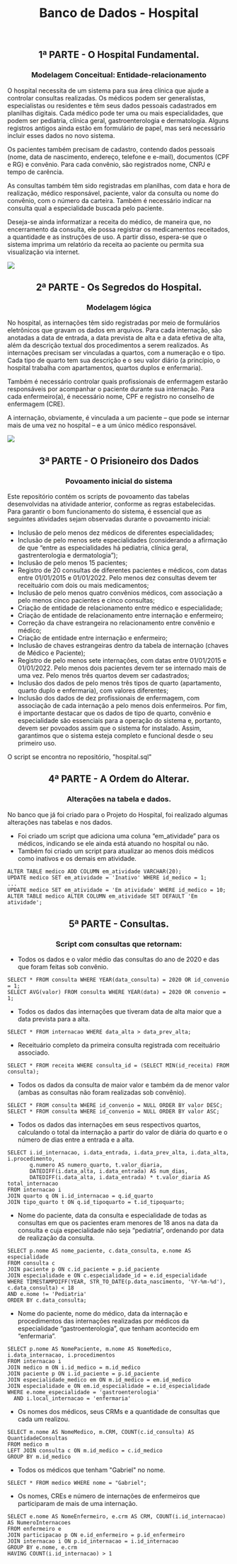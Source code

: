 <h1 align="center"> Banco de Dados - Hospital </h1>
<br>
<h2 align="center">1ª PARTE - O Hospital Fundamental. </h2>
<h3 align="center"> Modelagem Conceitual: Entidade-relacionamento </h3>
<p> O hospital necessita de um sistema para sua área clínica que ajude a controlar consultas realizadas. Os médicos podem ser generalistas, especialistas ou residentes e têm seus dados pessoais cadastrados em planilhas digitais. Cada médico pode ter uma ou mais especialidades, que podem ser pediatria, clínica geral, gastroenterologia e dermatologia. Alguns registros antigos ainda estão em formulário de papel, mas será necessário incluir esses dados no novo sistema.</p>
<p> Os pacientes também precisam de cadastro, contendo dados pessoais (nome, data de nascimento, endereço, telefone e e-mail), documentos (CPF e RG) e convênio. Para cada convênio, são registrados nome, CNPJ e tempo de carência.</p>
<p> As consultas também têm sido registradas em planilhas, com data e hora de realização, médico responsável, paciente, valor da consulta ou nome do convênio, com o número da carteira. Também é necessário indicar na consulta qual a especialidade buscada pelo paciente.</p>
<p> Deseja-se ainda informatizar a receita do médico, de maneira que, no encerramento da consulta, ele possa registrar os medicamentos receitados, a quantidade e as instruções de uso. A partir disso, espera-se que o sistema imprima um relatório da receita ao paciente ou permita sua visualização via internet.</p>
<img align="center" src="./img/1.png" />



<h2 align="center">2ª PARTE - Os Segredos do Hospital. </h2>
<h3 align="center"> Modelagem lógica</h3>
<p> No hospital, as internações têm sido registradas por meio de formulários eletrônicos que gravam os dados em arquivos. Para cada internação, são anotadas a data de entrada, a data prevista de alta e a data efetiva de alta, além da descrição textual dos procedimentos a serem realizados. As internações precisam ser vinculadas a quartos, com a numeração e o tipo. Cada tipo de quarto tem sua descrição e o seu valor diário (a princípio, o hospital trabalha com apartamentos, quartos duplos e enfermaria).</p>
<p> Também é necessário controlar quais profissionais de enfermagem estarão responsáveis por acompanhar o paciente durante sua internação. Para cada enfermeiro(a), é necessário nome, CPF e registro no conselho de enfermagem (CRE).</p>
<p> A internação, obviamente, é vinculada a um paciente – que pode se internar mais de uma vez no hospital – e a um único médico responsável.</p>
<img align="center" src="./img/2.png" />


<h2 align="center">3ª PARTE - O Prisioneiro dos Dados  </h2>
<h3 align="center"> Povoamento inicial do sistema </h3>
Este repositório contém os scripts de povoamento das tabelas desenvolvidas na atividade anterior, conforme as regras estabelecidas. <br>Para garantir o bom funcionamento do sistema, é essencial que as seguintes atividades sejam observadas durante o povoamento inicial:

- Inclusão de pelo menos dez médicos de diferentes especialidades;
- Inclusão de pelo menos sete especialidades (considerando a afirmação de que “entre as especialidades há pediatria, clínica geral, gastrenterologia e dermatologia”);
- Inclusão de pelo menos 15 pacientes;
- Registro de 20 consultas de diferentes pacientes e médicos, com datas entre 01/01/2015 e 01/01/2022. Pelo menos dez consultas devem ter receituário com dois ou mais medicamentos;
- Inclusão de pelo menos quatro convênios médicos, com associação a pelo menos cinco pacientes e cinco consultas;
- Criação de entidade de relacionamento entre médico e especialidade;
- Criação de entidade de relacionamento entre internação e enfermeiro;
- Correção da chave estrangeira no relacionamento entre convênio e médico;
- Criação de entidade entre internação e enfermeiro;
- Inclusão de chaves estrangeiras dentro da tabela de internação (chaves de Médico e Paciente);
- Registro de pelo menos sete internações, com datas entre 01/01/2015 e 01/01/2022. Pelo menos dois pacientes devem ter se internado mais de uma vez. Pelo menos três quartos devem ser cadastrados;
- Inclusão dos dados de pelo menos três tipos de quarto (apartamento, quarto duplo e enfermaria), com valores diferentes;
- Inclusão dos dados de dez profissionais de enfermagem, com associação de cada internação a pelo menos dois enfermeiros.
Por fim, é importante destacar que os dados de tipo de quarto, convênio e especialidade são essenciais para a operação do sistema e, portanto, devem ser povoados assim que o sistema for instalado. Assim, garantimos que o sistema esteja completo e funcional desde o seu primeiro uso.

O script se encontra no repositório, "hospital.sql"

<h2 align="center">4ª PARTE - A Ordem do Alterar.  </h2>
<h3 align="center"> Alterações na tabela e dados. </h3>

No banco que já foi criado para o Projeto do Hospital, foi realizado algumas alterações nas tabelas e nos dados.
- Foi criado um script que adiciona uma coluna “em_atividade” para os médicos, indicando se ele ainda está atuando no hospital ou não. 
- Também foi criado um script para atualizar ao menos dois médicos como inativos e os demais em atividade.
```
ALTER TABLE medico ADD COLUMN em_atividade VARCHAR(20);
UPDATE medico SET em_atividade = 'Inativo' WHERE id_medico = 1;
...
UPDATE medico SET em_atividade = 'Em atividade' WHERE id_medico = 10;
ALTER TABLE medico ALTER COLUMN em_atividade SET DEFAULT 'Em atividade';
```

<h2 align="center">5ª PARTE - Consultas. </h2>
<h3 align="center">Script com consultas que retornam: </h3>

- Todos os dados e o valor médio das consultas do ano de 2020 e das que foram feitas sob convênio.

```
SELECT * FROM consulta WHERE YEAR(data_consulta) = 2020 OR id_convenio = 1;
SELECT AVG(valor) FROM consulta WHERE YEAR(data) = 2020 OR convenio = 1;
```

- Todos os dados das internações que tiveram data de alta maior que a data prevista para a alta.

```
SELECT * FROM internacao WHERE data_alta > data_prev_alta;
```

- Receituário completo da primeira consulta registrada com receituário associado.
```
SELECT * FROM receita WHERE consulta_id = (SELECT MIN(id_receita) FROM consulta);
```

- Todos os dados da consulta de maior valor e também da de menor valor (ambas as consultas não foram realizadas sob convênio).

```
SELECT * FROM consulta WHERE id_convenio = NULL ORDER BY valor DESC;
SELECT * FROM consulta WHERE id_convenio = NULL ORDER BY valor ASC;
```

- Todos os dados das internações em seus respectivos quartos, calculando o total da internação a partir do valor de diária do quarto e o número de dias entre a entrada e a alta.

```
SELECT i.id_internacao, i.data_entrada, i.data_prev_alta, i.data_alta, i.procedimento,
       q.numero AS numero_quarto, t.valor_diaria,
       DATEDIFF(i.data_alta, i.data_entrada) AS num_dias,
       DATEDIFF(i.data_alta, i.data_entrada) * t.valor_diaria AS total_internacao
FROM internacao i
JOIN quarto q ON i.id_internacao = q.id_quarto
JOIN tipo_quarto t ON q.id_tipoquarto = t.id_tipoquarto;
```
- Nome do paciente, data da consulta e especialidade de todas as consultas em que os pacientes eram menores de 18 anos na data da consulta e cuja especialidade não seja “pediatria”, ordenando por data de realização da consulta.
```
SELECT p.nome AS nome_paciente, c.data_consulta, e.nome AS especialidade
FROM consulta c
JOIN paciente p ON c.id_paciente = p.id_paciente
JOIN especialidade e ON c.especialidade_id = e.id_especialidade
WHERE TIMESTAMPDIFF(YEAR, STR_TO_DATE(p.data_nascimento, '%Y-%m-%d'), c.data_consulta) < 18
AND e.nome != 'Pediatria'
ORDER BY c.data_consulta;
```
- Nome do paciente, nome do médico, data da internação e procedimentos das internações realizadas por médicos da especialidade “gastroenterologia”, que tenham acontecido em “enfermaria”.
```
SELECT p.nome AS NomePaciente, m.nome AS NomeMedico, i.data_internacao, i.procedimentos
FROM internacao i
JOIN medico m ON i.id_medico = m.id_medico
JOIN paciente p ON i.id_paciente = p.id_paciente
JOIN especialidade_medico em ON m.id_medico = em.id_medico
JOIN especialidade e ON em.id_especialidade = e.id_especialidade
WHERE e.nome_especialidade = 'gastroenterologia'
  AND i.local_internacao = 'enfermaria'
```
- Os nomes dos médicos, seus CRMs e a quantidade de consultas que cada um realizou.
```
SELECT m.nome AS NomeMedico, m.CRM, COUNT(c.id_consulta) AS QuantidadeConsultas
FROM medico m
LEFT JOIN consulta c ON m.id_medico = c.id_medico
GROUP BY m.id_medico
```
- Todos os médicos que tenham "Gabriel" no nome. 
```
SELECT * FROM medico WHERE nome = "Gabriel";
```
- Os nomes, CREs e número de internações de enfermeiros que participaram de mais de uma internação.
```
SELECT e.nome AS NomeEnfermeiro, e.crm AS CRM, COUNT(i.id_internacao) AS NumeroInternacoes
FROM enfermeiro e
JOIN participacao p ON e.id_enfermeiro = p.id_enfermeiro
JOIN internacao i ON p.id_internacao = i.id_internacao
GROUP BY e.nome, e.crm
HAVING COUNT(i.id_internacao) > 1
```
